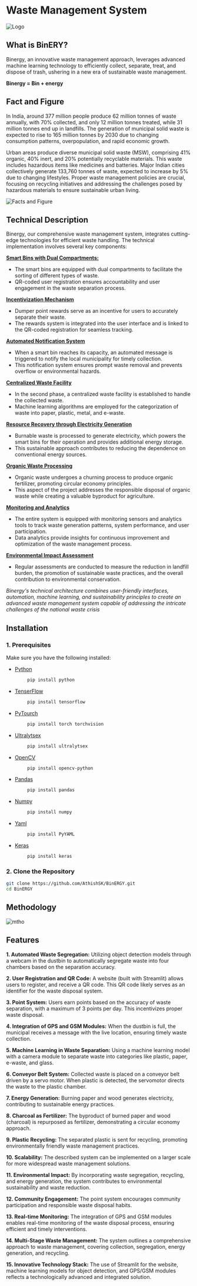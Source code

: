 # Waste Management System

![Logo](https://github.com/AthishSK/Nandi_Probot/assets/92356927/b406d2d1-36bf-426a-bb9b-5b7d8edcca54)

## What is BinERY?

Binergy, an innovative waste management approach, leverages advanced machine learning technology to efficiently collect, separate, treat, and dispose of trash, ushering in a new era of sustainable waste management.

**Binergy = Bin + energy** 

## Fact and Figure

In India, around 377 million people produce 62 million tonnes of waste annually, with 70% collected, and only 12 million tonnes treated, while 31 million tonnes end up in landfills. The generation of municipal solid waste is expected to rise to 165 million tonnes by 2030 due to changing consumption patterns, overpopulation, and rapid economic growth.

Urban areas produce diverse municipal solid waste (MSW), comprising 41% organic, 40% inert, and 20% potentially recyclable materials. This waste includes hazardous items like medicines and batteries. Major Indian cities collectively generate 133,760 tonnes of waste, expected to increase by 5% due to changing lifestyles. Proper waste management policies are crucial, focusing on recycling initiatives and addressing the challenges posed by hazardous materials to ensure sustainable urban living.

![Facts and Figure](https://github.com/AthishSK/Nandi_Probot/assets/92356927/3f3a8de9-9e0a-489c-9460-1e20f41afb36)





## Technical Description

Binergy, our comprehensive waste management system, integrates cutting-edge technologies for efficient waste handling. The technical implementation involves several key components:

**[Smart Bins with Dual Compartments:]()**
- The smart bins are equipped with dual compartments to facilitate the sorting of different types of waste.
- QR-coded user registration ensures accountability and user engagement in the waste separation process.

**[Incentivization Mechanism]()**
 - Dumper point rewards serve as an incentive for users to accurately separate their waste.
- The rewards system is integrated into the user interface and is linked to the QR-coded registration for seamless tracking.

**[Automated Notification System]()**
  - When a smart bin reaches its capacity, an automated message is triggered to notify the local municipality for timely collection.
   - This notification system ensures prompt waste removal and prevents overflow or environmental hazards.

**[Centralized Waste Facility]()**
   - In the second phase, a centralized waste facility is established to handle the collected waste.
   - Machine learning algorithms are employed for the categorization of waste into paper, plastic, metal, and e-waste.

**[Resource Recovery through Electricity Generation]()**
   - Burnable waste is processed to generate electricity, which powers the smart bins for their operation and provides additional energy storage.
   - This sustainable approach contributes to reducing the dependence on conventional energy sources.

**[Organic Waste Processing]()**
   - Organic waste undergoes a churning process to produce organic fertilizer, promoting circular economy principles.
   - This aspect of the project addresses the responsible disposal of organic waste while creating a valuable byproduct for agriculture.

**[Monitoring and Analytics]()**
   - The entire system is equipped with monitoring sensors and analytics tools to track waste generation patterns, system performance, and user participation.
   - Data analytics provide insights for continuous improvement and optimization of the waste management process.

**[Environmental Impact Assessment]()**
- Regular assessments are conducted to measure the reduction in landfill burden, the promotion of sustainable waste practices, and the overall contribution to environmental conservation.

*Binergy's technical architecture combines user-friendly interfaces, automation, machine learning, and sustainability principles to create an advanced waste management system capable of addressing the intricate challenges of the national waste crisis*

## Installation

### 1. Prerequisites

Make sure you have the following installed:

- [Python](https://www.python.org/)
```bash
        pip install python

```
- [TenserFlow](https://www.tensorflow.org/)

```bash
        pip install tensorflow

```
- [PyTourch](https://pytorch.org/) 
```bash
        pip install torch torchvision


```
- [Ultralytsex](https://www.ultralytics.com/) 
```bash
        pip install ultralytsex

```
- [OpenCV](https://opencv.org/)
```bash
        pip install opencv-python

```
- [Pandas](https://pandas.pydata.org/)
```bash
        pip install pandas

```
- [Numpy](https://numpy.org/)
```bash
        pip install numpy

```

- [Yaml](https://yaml.org/)
```basH
        pip install PyYAML

```
- [Keras](https://keras.io/)
```bash
        pip install keras

```


### 2. Clone the Repository

```bash
git clone https://github.com/AthishSK/BinERGY.git
cd BinERGY
```

## Methodology

![mtho](https://github.com/AthishSK/BinERGY/assets/92356927/86948b3b-65b6-4ed7-9d80-998631826429)





## Features

**1. Automated Waste Segregation:** Utilizing object detection models through a webcam in the dustbin to automatically segregate waste into four chambers based on the separation accuracy.

**2. User Registration and QR Code:** A website (built with Streamlit) allows users to register, and receive a QR code. This QR code likely serves as an identifier for the waste disposal system.

**3. Point System:** Users earn points based on the accuracy of waste separation, with a maximum of 3 points per day. This incentivizes proper waste disposal.

**4. Integration of GPS and GSM Modules:** When the dustbin is full, the municipal receives a message with the live location, ensuring timely waste collection.

**5. Machine Learning in Waste Separation:** Using a machine learning model with a camera module to separate waste into categories like plastic, paper, e-waste, and glass.

**6. Conveyor Belt System:** Collected waste is placed on a conveyor belt driven by a servo motor. When plastic is detected, the servomotor directs the waste to the plastic chamber.

**7. Energy Generation:** Burning paper and wood generates electricity, contributing to sustainable energy practices.

**8. Charcoal as Fertilizer:** The byproduct of burned paper and wood (charcoal) is repurposed as fertilizer, demonstrating a circular economy approach.

**9. Plastic Recycling:** The separated plastic is sent for recycling, promoting environmentally friendly waste management practices.

**10. Scalability:** The described system can be implemented on a larger scale for more widespread waste management solutions.

**11. Environmental Impact:** By incorporating waste segregation, recycling, and energy generation, the system contributes to environmental sustainability and waste reduction.

**12. Community Engagement:** The point system encourages community participation and responsible waste disposal habits.

**13. Real-time Monitoring:** The integration of GPS and GSM modules enables real-time monitoring of the waste disposal process, ensuring efficient and timely interventions.

**14. Multi-Stage Waste Management:** The system outlines a comprehensive approach to waste management, covering collection, segregation, energy generation, and recycling.

**15. Innovative Technology Stack:** The use of Streamlit for the website, machine learning models for object detection, and GPS/GSM modules reflects a technologically advanced and integrated solution.
